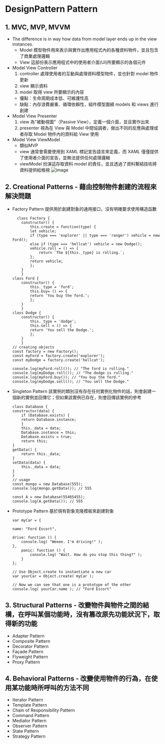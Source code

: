 # DesignPattern Pattern


## 1. MVC, MVP, MVVM
- The difference is in way how data from model layer ends up in the view instances.
    - Model 
        模型物件用來表示與實作出應用程式內的各種資料物件，並且包含了商業處理邏輯
    - View 
        這部份表示應用程式中的使用者介面(UI)所要顯示的各個元件
- Model View Controller
    1. controller 處理使用者的互動與處理資料模型物件，並也針對 model 物件更新
    2. view 顯示資料
    3. model 取得 view 所要顯示的內容
    - 優點：生命周期成本低、可維護性高
    - 缺點：內存浪費嚴重、循環依賴性，組件模型圍繞 models 和 views 進行創建
- Model View Presenter
    1. view 為"被動視圖"（Passive View），定義一個介面，並且實作出來
    2. presenter 視為在 View 與 Model 中間協調者，做出不同的反應與處理或者存取 Model 物件內的資料給 View 使用
- Model View ViewModel
    - 類似MVP
    - view 通常會需要使用到 XAML 標記宣告語言來定義，而 XAML 僅僅提供了使用者介面的宣告，並無法提供任何處理邏輯
    - viewModel 扮演這存取資料 model 的責任，並且透過了資料繫結技術將資料提供給檢視
![image](https://github.com/Ccj82378/LearningNote/blob/main/img/MVC_MPV_MVVM.png)

## 2. Creational Patterns - 藉由控制物件創建的流程來解決問題
- Factory Pattern
    提供用於創建對象的通用接口，沒有明確要求使用構造函數
    ```
      class Factory {
        constructor() {
            this.create = function(type) {
            let vehicle;
            if (type === 'explorer' || type === 'ranger') vehicle = new Ford();
            else if (type === 'hellcat') vehicle = new Dodge();
            vehicle.roll = () => {
                return `The ${this._type} is rolling.`;
            };
            return vehicle;
            };
        }
        }
    class Ford {
        constructor() {
            this._type = 'ford';
            this.buy= () => {
            return 'You buy the ford.';
            };
        }
        }
    class Dodge {
        constructor() {
            this._type = 'dodge';
            this.sell = () => {
            return 'You sell the Dodge.';
            };
        }
        }
    // creating objects
    const factory = new Factory();
    const myFord = factory.create('explorer');
    const myDodge = factory.create('hellcat');

    console.log(myFord.roll()); // "The ford is rolling."
    console.log(myDodge.roll()); // "The dodge is rolling."
    console.log(myFord.buy()); // "You buy the ford."
    console.log(myDodge.sell()); // "You sell the Dodge."
    ```

- Singleton Pattern
    該實例的類別沒有存在任何實例化物件的話，則會創建一個新的實例並回傳它；但如果該實例已存在，則會回傳該實例的參考
    ```
    class Database {
    constructor(data) {
        if (Database.exists) {
        return Database.instance;
        }
        this._data = data;
        Database.instance = this;
        Database.exists = true;
        return this;
    }
    getData() {
        return this._data;
    }
    setData(data) {
        this._data = data;
    }
    }
    // usage
    const mongo = new Database(555);
    console.log(mongo.getData()); // 555
    
    const A = new Database(55465455);
    console.log(A.getData()); // 555
    ```

- Prototype Pattern
    基於現有對象克隆模板來創建對象
    ```
    var myCar = {
 
    name: "Ford Escort",
    
    drive: function () {
        console.log( "Weeee. I'm driving!" );
    },
        panic: function () {
            console.log( "Wait. How do you stop this thing?" );
        }
    };
    
    // Use Object.create to instantiate a new car
    var yourCar = Object.create( myCar );
    
    // Now we can see that one is a prototype of the other
    console.log( yourCar.name ); // "Ford Escort"
    ```
## 3. Structural Patterns - 改變物件與物件之間的結構，在呼叫某個功能時，沒有篡改原先功能狀況下，取得新的功能
- Adapter Pattern 
- Composite Pattern
- Decorator Pattern 
- Façade Pattern
- Flyweight Pattern 
- Proxy Pattern
## 4. Behavioral Patterns - 改變使用物件的行為，在使用某功能時所呼叫的方法不同
- Iterator Pattern
- Template Pattern
- Chain of Responsibility Pattern
- Command Pattern 
- Mediator Pattern
- Observer Pattern
- State Pattern
- Strategy Pattern